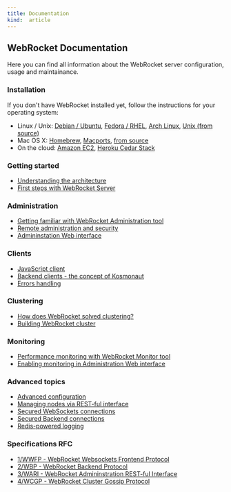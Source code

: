 ```yaml
---
title: Documentation
kind:  article
---
```


## WebRocket Documentation

Here you can find all information about the WebRocket server configuration, 
usage and maintainance.

### Installation

If you don't have WebRocket installed yet, follow the instructions for your
operating system:

* Linux / Unix: [Debian / Ubuntu](/install/debian/), [Fedora / RHEL](/install/rpm/),
  [Arch Linux](/install/archlinux), [Unix (from source)](/install/source/)
* Mac OS X: [Homebrew](/install/homebrew/), [Macports](/install/macports/),
  [from source](/install/osx/)
* On the cloud: [Amazon EC2](/install/ec2/), [Heroku Cedar Stack](/install/heroku/)

### Getting started

* [Understanding the architecture](/docs/architecture/)
* [First steps with WebRocket Server](/docs/first-steps/)

### Administration

* [Getting familiar with WebRocket Administration tool](/docs/webrocket-admin/intro/)
* [Remote administration and security](/docs/webrocket-admin/remote-administration/)
* [Admininstation Web interface](/docs/webrocket-admin/web-interface/)

### Clients

* [JavaScript client](/docs/webrocket-javascript/)
* [Backend clients - the concept of Kosmonaut](/docs/kosmonaut/)
* [Errors handling](/docs/errors-handling/)

### Clustering

* [How does WebRocket solved clustering?](/docs/clustering/how-it-works/)
* [Building WebRocket cluster](/docs/clustering/configuration/)

### Monitoring

* [Performance monitoring with WebRocket Monitor tool](/docs/webrocket-monitor/)
* [Enabling monitoring in Administration Web interface](/docs/webrocket-monitor/web-interface/)

### Advanced topics

* [Advanced configuration](/docs/advanced-configuration/)
* [Managing nodes via REST-ful interface](/docs/restful-admin/)
* [Secured WebSockets connections](/docs/websockets-tls/)
* [Secured Backend connections](/docs/backend-tls/)
* [Redis-powered logging](/docs/logging-with-redis/)

### Specifications RFC

* [1/WWFP - WebRocket Websockets Frontend Protocol](/rfc/WWFP/)
* [2/WBP - WebRocket Backend Protocol](/rfc/WBP/)
* [3/WARI - WebRocket Admininstration REST-ful Interface](/rfc/WARI/)
* [4/WCGP - WebRocket Cluster Gossip Protocol](/rfc/WCGP/)           
